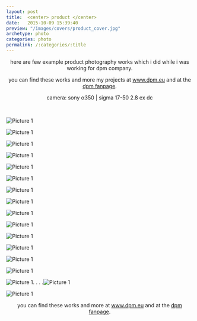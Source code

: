 ```yaml
---
layout: post
title:  <center> product </center>
date:   2015-10-09 15:39:40
preview: "/images/covers/product_cover.jpg"
archetype: photo
categories: photo
permalink: /:categories/:title
---
```


<center>
here are few example product photography works which i did while i was working for dpm company.
<p>you can find these works and more my projects at <a href="https://dpm.eu/">www.dpm.eu</a> and at the <a href="https://fb.watch/bbuX4ocjuX/">dpm fanpage</a>.</P>
<p>camera: sony α350 | sigma 17-50 2.8 ex dc</p>
</center>
<p>&nbsp;</p>

![Picture 1](\images\photos\product\1.jpg)

![Picture 1](\images\photos\product\2.jpg)

![Picture 1](\images\photos\product\3.jpg)

![Picture 1](\images\photos\product\4.jpg)

![Picture 1](\images\photos\product\5.jpg)

![Picture 1](\images\photos\product\6.jpg)

![Picture 1](\images\photos\product\7.gif)

![Picture 1](\images\photos\product\8.gif)

![Picture 1](\images\photos\product\9.jpg)

![Picture 1](\images\photos\product\10.jpg)

![Picture 1](\images\photos\product\11.jpg)

![Picture 1](\images\photos\product\12.jpg)

![Picture 1](\images\photos\product\13.jpg)

![Picture 1](\images\photos\product\14.gif)

<!-- ![Picture 1](\images\photos\product\15.jpg) -->

<!-- ![Picture 1](\images\photos\product\16.jpg) -->

![Picture 1](\images\photos\product\17.gif). . . .![Picture 1](\images\photos\product\18.gif)

![Picture 1](\images\photos\product\19.jpg)

<center>
you can find these works and more at <a href="https://dpm.eu/">www.dpm.eu</a> and at the <a href="https://fb.watch/bbuX4ocjuX/">dpm fanpage</a>.
</center>
